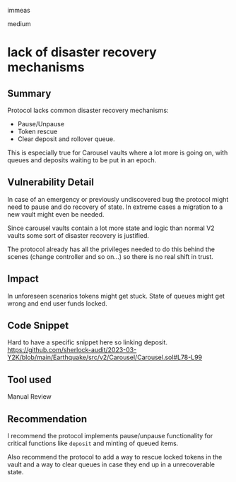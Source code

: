 immeas

medium

# lack of disaster recovery mechanisms

## Summary
Protocol lacks common disaster recovery mechanisms:
 - Pause/Unpause
 - Token rescue
 - Clear deposit and rollover queue.

This is especially true for Carousel vaults where a lot more is going on, with queues and deposits waiting to be put in an epoch.

## Vulnerability Detail
In case of an emergency or previously undiscovered bug the protocol might need to pause and do recovery of state. In extreme cases a migration to a new vault might even be needed.

Since carousel vaults contain a lot more state and logic than normal V2 vaults some sort of disaster recovery is justified.

The protocol already has all the privileges needed to do this behind the scenes (change controller and so on...) so there is no real shift in trust.

## Impact
In unforeseen scenarios tokens might get stuck. State of queues might get wrong and end user funds locked.

## Code Snippet
Hard to have a specific snippet here so linking deposit.
https://github.com/sherlock-audit/2023-03-Y2K/blob/main/Earthquake/src/v2/Carousel/Carousel.sol#L78-L99

## Tool used
Manual Review

## Recommendation
I recommend the protocol implements pause/unpause functionality for critical functions like `deposit` and minting of queued items.

Also recommend the protocol to add a way to rescue locked tokens in the vault and a way to clear queues in case they end up in a unrecoverable state.